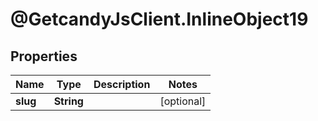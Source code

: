 # @GetcandyJsClient.InlineObject19

## Properties

Name | Type | Description | Notes
------------ | ------------- | ------------- | -------------
**slug** | **String** |  | [optional] 


